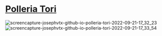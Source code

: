 # [Polleria Tori](https://josephvtx.github.io/polleria-tori/ "Polleria Tori")
![screencapture-josephvtx-github-io-polleria-tori-2022-09-21-17_32_23](https://user-images.githubusercontent.com/91026290/191621984-5a6c43ae-25ce-43eb-ba6a-0bf2d3862dcd.jpg)
![screencapture-josephvtx-github-io-polleria-tori-2022-09-21-17_33_54](https://user-images.githubusercontent.com/91026290/191622143-b7ff874b-faa6-4761-b832-994dd9d25737.jpg)
